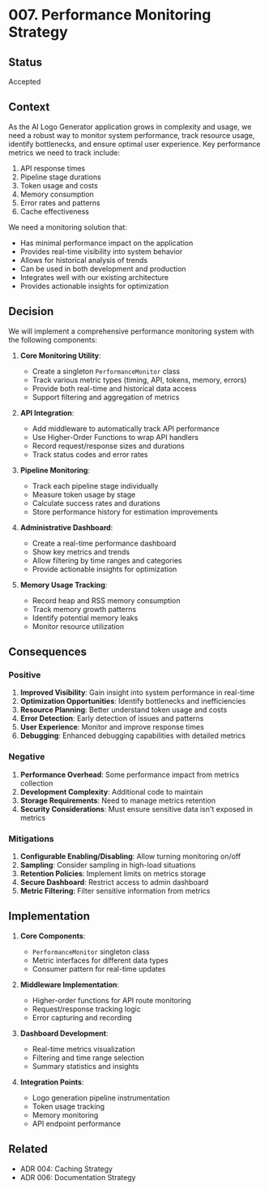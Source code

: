 # 007. Performance Monitoring Strategy

## Status

Accepted

## Context

As the AI Logo Generator application grows in complexity and usage, we need a robust way to monitor system performance, track resource usage, identify bottlenecks, and ensure optimal user experience. Key performance metrics we need to track include:

1. API response times
2. Pipeline stage durations
3. Token usage and costs
4. Memory consumption
5. Error rates and patterns
6. Cache effectiveness

We need a monitoring solution that:
- Has minimal performance impact on the application
- Provides real-time visibility into system behavior
- Allows for historical analysis of trends
- Can be used in both development and production
- Integrates well with our existing architecture
- Provides actionable insights for optimization

## Decision

We will implement a comprehensive performance monitoring system with the following components:

1. **Core Monitoring Utility**:
   - Create a singleton `PerformanceMonitor` class
   - Track various metric types (timing, API, tokens, memory, errors)
   - Provide both real-time and historical data access
   - Support filtering and aggregation of metrics

2. **API Integration**:
   - Add middleware to automatically track API performance
   - Use Higher-Order Functions to wrap API handlers
   - Record request/response sizes and durations
   - Track status codes and error rates

3. **Pipeline Monitoring**:
   - Track each pipeline stage individually
   - Measure token usage by stage
   - Calculate success rates and durations
   - Store performance history for estimation improvements

4. **Administrative Dashboard**:
   - Create a real-time performance dashboard
   - Show key metrics and trends
   - Allow filtering by time ranges and categories
   - Provide actionable insights for optimization

5. **Memory Usage Tracking**:
   - Record heap and RSS memory consumption
   - Track memory growth patterns
   - Identify potential memory leaks
   - Monitor resource utilization

## Consequences

### Positive

1. **Improved Visibility**: Gain insight into system performance in real-time
2. **Optimization Opportunities**: Identify bottlenecks and inefficiencies
3. **Resource Planning**: Better understand token usage and costs
4. **Error Detection**: Early detection of issues and patterns
5. **User Experience**: Monitor and improve response times
6. **Debugging**: Enhanced debugging capabilities with detailed metrics

### Negative

1. **Performance Overhead**: Some performance impact from metrics collection
2. **Development Complexity**: Additional code to maintain
3. **Storage Requirements**: Need to manage metrics retention
4. **Security Considerations**: Must ensure sensitive data isn't exposed in metrics

### Mitigations

1. **Configurable Enabling/Disabling**: Allow turning monitoring on/off
2. **Sampling**: Consider sampling in high-load situations
3. **Retention Policies**: Implement limits on metrics storage
4. **Secure Dashboard**: Restrict access to admin dashboard
5. **Metric Filtering**: Filter sensitive information from metrics

## Implementation

1. **Core Components**:
   - `PerformanceMonitor` singleton class
   - Metric interfaces for different data types
   - Consumer pattern for real-time updates

2. **Middleware Implementation**:
   - Higher-order functions for API route monitoring
   - Request/response tracking logic
   - Error capturing and recording

3. **Dashboard Development**:
   - Real-time metrics visualization
   - Filtering and time range selection
   - Summary statistics and insights

4. **Integration Points**:
   - Logo generation pipeline instrumentation
   - Token usage tracking
   - Memory monitoring
   - API endpoint performance

## Related

- ADR 004: Caching Strategy
- ADR 006: Documentation Strategy